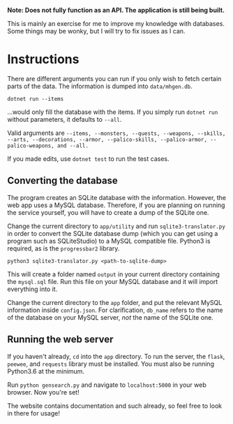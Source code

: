 **Note: Does not fully function as an API. The application is still being built.**

This is mainly an exercise for me to improve my knowledge with databases. Some things may be wonky, but I will try to fix issues as I can. 

# Instructions

There are different arguments you can run if you only wish to fetch certain parts of the data. The information is dumped into `data/mhgen.db`.

`dotnet run --items`

...would only fill the database with the items. If you simply run `dotnet run` without parameters, it defaults to `--all`.

Valid arguments are `--items, --monsters, --quests, --weapons, --skills, --arts, --decorations, --armor, --palico-skills, --palico-armor, --palico-weapons, and --all. `

If you made edits, use `dotnet test` to run the test cases.

## Converting the database

The program creates an SQLite database with the information. However, the web app uses a MySQL database. Therefore, if you are planning on running the service yourself, you will have to create a dump of the SQLite one.

Change the current directory to `app/utility` and run `sqlite3-translator.py` in order to convert the SQLite database dump (which you can get using a program such as SQLiteStudio) to a MySQL compatible file. Python3 is required, as is the `progressbar2` library.

`python3 sqlite3-translator.py <path-to-sqlite-dump>`

This will create a folder named `output` in your current directory containing the `mysql.sql` file. Run this file on your MySQL database and it will import everything into it.

Change the current directory to the `app` folder, and put the relevant MySQL information inside `config.json`. For clarification, `db_name` refers to the name of the database on your MySQL server, *not* the name of the SQLite one.

## Running the web server

If you haven't already, `cd` into the `app` directory. To run the server, the `flask`, `peewee`, and `requests` library must be installed. You must also be running Python3.6 at the minimum.

Run `python gensearch.py` and navigate to `localhost:5000` in your web browser. Now you're set!

The website contains documentation and such already, so feel free to look in there for usage!

